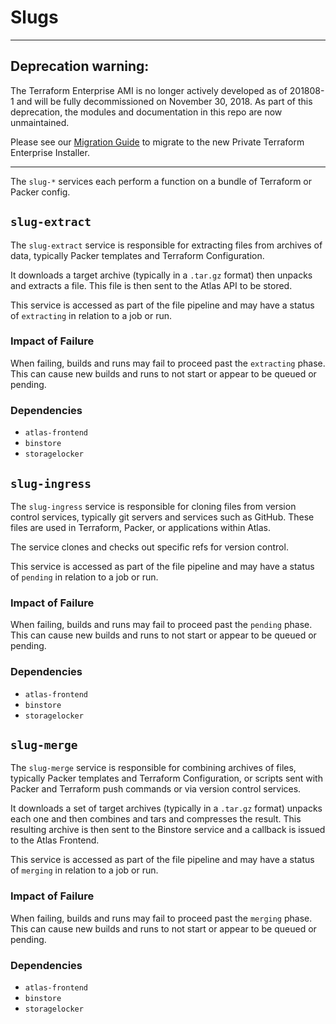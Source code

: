 # Slugs

-----

## Deprecation warning:

The Terraform Enterprise AMI is no longer actively developed as of 201808-1 and will be fully decommissioned on November 30, 2018. As part of this deprecation, the modules and documentation in this repo are now unmaintained.

Please see our [Migration Guide](https://www.terraform.io/docs/enterprise/private/migrate.html) to migrate to the new Private Terraform Enterprise Installer.

-----

The `slug-*` services each perform a function on a bundle of Terraform or Packer config.

## `slug-extract`

The `slug-extract` service is responsible for extracting files from archives of data, typically Packer templates and Terraform Configuration.

It downloads a target archive (typically in a `.tar.gz` format) then unpacks and extracts a file. This file is then sent to the Atlas API to be stored.

This service is accessed as part of the file pipeline and may have a status of `extracting` in relation to a job or run.

### Impact of Failure

When failing, builds and runs may fail to proceed past the `extracting` phase. This can cause new builds and runs to not start or appear to be queued or pending.

### Dependencies

- `atlas-frontend`
- `binstore`
- `storagelocker`

## `slug-ingress`

The `slug-ingress` service is responsible for cloning files from version control services, typically git servers and services such as GitHub. These files are used in Terraform, Packer, or applications within Atlas.

The service clones and checks out specific refs for version control.

This service is accessed as part of the file pipeline and may have a status of `pending` in relation to a job or run.

### Impact of Failure

When failing, builds and runs may fail to proceed past the `pending` phase. This can cause new builds and runs to not start or appear to be queued or pending.

### Dependencies

- `atlas-frontend`
- `binstore`
- `storagelocker`

## `slug-merge`

The `slug-merge` service is responsible for combining archives of files, typically Packer templates and Terraform Configuration, or scripts sent with Packer and Terraform push commands or via version control services.

It downloads a set of target archives (typically in a `.tar.gz` format) unpacks each one and then combines and tars and compresses the result. This resulting archive is then sent to the Binstore service and a callback is issued to the Atlas Frontend.

This service is accessed as part of the file pipeline and may have a status of `merging` in relation to a job or run.

### Impact of Failure

When failing, builds and runs may fail to proceed past the `merging` phase. This can cause new builds and runs to not start or appear to be queued or pending.

### Dependencies

- `atlas-frontend`
- `binstore`
- `storagelocker`
